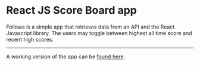 # React JS Score Board app

Follows is a simple app that retrieves data from an API and the React Javascript library. The users may toggle between highest all time score and recent high scores.
___

A working version of the app can be [found here](https://jpmcb.github.io/React-Score-Board/).